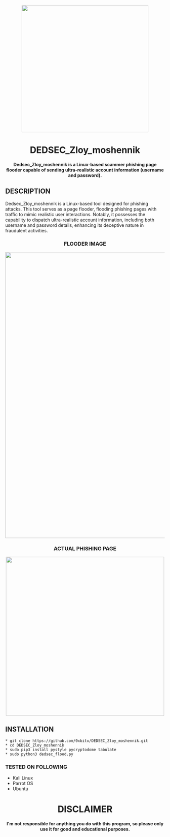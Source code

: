 
<p align="center">
<img src="https://www.udicon.org/wp-content/uploads/2020/04/hacker-4685929_1920.png", width="400", height="400">
</p>
<h1 align="center"> DEDSEC_Zloy_moshennik</h1>
<h4 align="center">Dedsec_Zloy_moshennik is a Linux-based scammer phishing page flooder capable of sending ultra-realistic account information (username and password).
</h4>

## DESCRIPTION
Dedsec_Zloy_moshennik is a Linux-based tool designed for phishing attacks. This tool serves as a page flooder, flooding phishing pages with traffic to mimic realistic user interactions. Notably, it possesses the capability to dispatch ultra-realistic account information, including both username and password details, enhancing its deceptive nature in fraudulent activities.

<h3 align="center"> FLOODER IMAGE</h3>
<p align="center">
<img src="https://i.imgur.com/DLYYGmp.png", width="900", height="900">
</p>

<h3 align="center"> ACTUAL PHISHING PAGE</h3>
<p align="center">
<img src="https://i.imgur.com/iGVKiC0.png", width="500", height="500">
</p>

## INSTALLATION 
    * git clone https://github.com/0xbitx/DEDSEC_Zloy_moshennik.git
    * cd DEDSEC_Zloy_moshennik
    * sudo pip3 install pystyle pycryptodome tabulate
    * sudo python3 dedsec_flood.py

### TESTED ON FOLLOWING
* Kali Linux 
* Parrot OS 
* Ubuntu
  
<h1 align="center"> DISCLAIMER </h1>

<h4 align="center">I'm not responsible for anything you do with this program, so please only use it for good and educational purposes. </h4>
